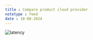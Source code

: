 ```yaml
---
title : Compare product cloud provider
notetype : feed
date : 10-08-2024
---
```


![latency](/assets/img/Other/Azure-v-AWS-v-Google-Compute4.avif)